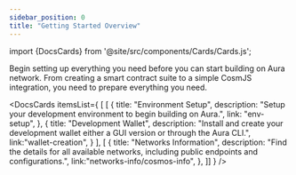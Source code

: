 ```yaml
---
sidebar_position: 0
title: "Getting Started Overview"
---
```

import {DocsCards} from '@site/src/components/Cards/Cards.js';

Begin setting up everything you need before you can start building on Aura network. From creating a smart contract suite to a simple CosmJS integration, you need to prepare everything you need.

<DocsCards itemsList={
[  [
    {
      title: "Environment Setup", 
      description: "Setup your development environment to begin building on Aura.", 
      link: "env-setup", 
    },
    {
      title: "Development Wallet", 
      description: "Install and create your development wallet either a GUI version or through the Aura CLI.", 
      link:"wallet-creation", 
    }
  ],
  [
    {
      title: "Networks Information", 
      description: "Find the details for all available networks, including public endpoints and configurations.", 
      link:"networks-info/cosmos-info", 
    },
  ]]
} />
